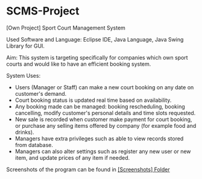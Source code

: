 # SCMS-Project

[Own Project] Sport Court Management System

Used Software and Language: Eclipse IDE, Java Language, Java Swing Library for GUI.

Aim: This system is targeting specifically for companies which own sport courts and would like to have an efficient booking system. 


System Uses: 
- Users (Manager or Staff) can make a new court booking on any date on customer's demand.
- Court booking status is updated real time based on availability.
- Any booking made can be managed: booking rescheduling, booking cancelling, modify customer's personal details and time slots requested.
- New sale is recorded when customer make payment for court booking, or purchase any selling items offered by company (for example food and drinks). 
- Managers have extra privileges such as able to view records stored from database.
- Managers can also alter settings such as register any new user or new item, and update prices of any item if needed.



Screenshots of the program can be found in [[Screenshots] Folder](https://github.com/janehui0820/SCMS-Project/tree/master/%5BScreenshots%5D)

